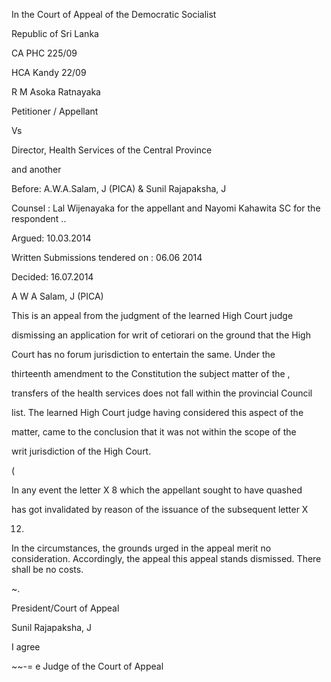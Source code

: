 In the Court of Appeal of the Democratic Socialist

Republic of Sri Lanka

CA PHC 225/09

HCA Kandy 22/09

R M Asoka Ratnayaka

Petitioner / Appellant

Vs

Director, Health Services of the Central Province

and another

Before: A.W.A.Salam, J (PICA) & Sunil Rajapaksha, J

Counsel : Lal Wijenayaka for the appellant and Nayomi Kahawita SC for the respondent ..

Argued: 10.03.2014

Written Submissions tendered on : 06.06 2014

Decided: 16.07.2014

A W A Salam, J (PICA)

This is an appeal from the judgment of the learned High Court judge

dismissing an application for writ of cetiorari on the ground that the High

Court has no forum jurisdiction to entertain the same. Under the

thirteenth amendment to the Constitution the subject matter of the ,

transfers of the health services does not fall within the provincial Council

list. The learned High Court judge having considered this aspect of the

matter, came to the conclusion that it was not within the scope of the

writ jurisdiction of the High Court.

(

In any event the letter X 8 which the appellant sought to have quashed

has got invalidated by reason of the issuance of the subsequent letter X

12.

In the circumstances, the grounds urged in the appeal merit no consideration. Accordingly, the appeal this appeal stands dismissed. There shall be no costs.

~.

President/Court of Appeal

Sunil Rajapaksha, J

I agree

~~-= e Judge of the Court of Appeal